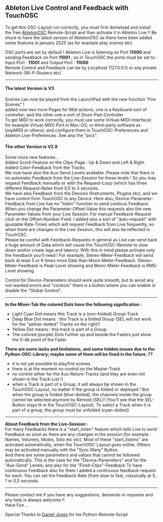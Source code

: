 ## Ableton Live  Control and Feedback with TouchOSC
To get this OSC-Layout run correctly, you must first donwload and install the free [AbletonOSC](https://github.com/ideoforms/AbletonOSC) Remote-Script and than activate it in Ableton Live !! Be shure to have the latest version of AbletonOSC as there heve been added some features in january 2025 (as for example play scenes etc)   

OSC ports are set by default ! Ableton Live is listening on Port **11000** and sending Feedback on Port **11001** ; so in TouchOSC the ports must be set to : Input Port : **11001** and Output Port : **11000**    
Remote Control and Feedback can be by Localhost (127.0.0.1) or any private Network (Wi-Fi Routers etc) 

---
#### The latest Version is  V3   
Scenes can now be played from the LaunchPad with the new function "Fire Scenes" !    
added now two more Pages for Midi actions; one is a Keyboard-sort of controller; and the other one a sort of Drum-Pad-Controller    
To get MIDI to work correctly, you must use some Virtual-MIDI-Interface( for example Virtual-MIDI-Port in Mac-OS; or third-party software as loopMIDI or others); and configure them in TouchOSC-Preferences and Ableton Live-Preferences. See also the "pics".      
#### The other Version is V2.8
Some more new features...   
Added Scroll-Feature on the Clips-Page : Up & Down and Left & Right.    
Added Color-Feedback from the Tracks.   
We now have also the Aux-Send-Levels available. Please note that there is no automatic Feedback from the Live-Session for these levels ! So you may request Feedback manually or with the Request-Loop (which has three different Request-Rates from 0,5  to 3 seconds.   
We have also Feedback from the Devices (Instruments, Plugins etc), and we have control from TouchOSC to any Device. Here also, Device-Parameter-Feedback from Live has no "listen" function to send contious Feedback. When you change the Parameter-Offset-Value this requests also the new Parameter-Values from your Live Session. For manual Feedback-Request click on the Offset-Number-Field. I added also a sort of "auto-request" with ajustable Rate-Times which will request Feedback from Live frequently, so when there are changes in the Live-Session, this will also be reflected in TouchOSC.       
Please be careful with Feedback-Requests in general as Live can send back a huge amount of Data which will cause the TouchOSC-Remote to slow down and/or create lags and latency. With this in mind please activate only the Feedback you'll need ! For example, Stereo-Meter-Feedback will send back at least 5 or 6 times more Data than Mono-Meter-Feedback. Stereo-Meter-Feedback is Peak-Level showing and Mono-Meter-Feedback is RMS-Level showing.   

Control for Device-Parameters should work quite smooth, but to avoid any not-wanted errors and "controls" there is a button where you can enable or disable the "Global Control".

---
**In the Mixer-Tab the colored Dots have the following signification :**
- Light Cyan Dot means this Track is a (non-folded) Group-Track
- Deep Blue Dot means : this Track is a folded Group (SEL will not work for the "yellow-dotted" Tracks on the right!)
- Yellow Dot means : this track is part of a Group
- The colored (purple) Dots further up and beside the Faders just show the 0-db point of the Fader

**There are some lacks and limitations, and some hidden issues due to the Python-OSC-Library; maybe some of them will be fixed in the future..??**
- it is not yet possible to play/fire scenes
- there is at the moment no control on the Master-Track
- no control either for the Aux-Return-Tracks (and they are even not shown in the Track-List !)
- when a Track is part of a Group, it will always be shown in the TouchOSC-Layout, no matter if the group is folded or deployed ! But when the group is folded (blue-dotted), the channels inside the group cannot be selected anymore by Remote (SEL)! (You'll see that the SEL-Button stays lit in the TouchOSC-Layout). To select a Track when it is part of a group, the group must be unfolded (cyan-dotted)

---
**About Feedback from the Live-Session :**    
For many Feedbacks there is a "start_listen" feature which tells Live to send Feedback as soon as there are any changes in the session (for example : Names, Volumes, Mutes, Solo etc etc). Most of these "start_listens" are activated automatically, when the TouchOSC-Layout goes online. Others may be activated manually with the "Sync Many" Button.   
And there are some parameters and values that cannot be followed automatically. This is the case for the "Device-Parameters" and  for the "Aux-Send" Levels; and also for the "Fired-Clips"-Feedback To have continuous Feedback also for them I added a continuous feedback-request for each. You can set the Feedback-Rate (from slow to fast, classically at 3, 1 or   0,5 seconds.   

---
Please contact me if you have any suggestions, demands or requests and any help is always welcome !!   
Have Fun ...  

Special Thanks to [Daniel Jones](https://github.com/ideoforms) for his Python-Remote-Script
